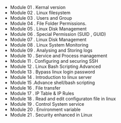 - Module 01 . Kernal version
- Module 02 . Linux filesystem
- Module 03 .  Users and Group
- Module 04 .  File Folder Permissions.
- Module 05 .  Linux Disk Management
- Module 06 .  Special Permission (SUID , GUID)
- Module 07 . Linux Disk Management
- Module 08 . Linux System Monitoring
- Module 09 . Analysing and Storing logs
- Module 10 . Service and Process management
- Module 11 . Configuring and securing SSH
- Module 12 .  Linux Bash Scripting Advanced
- Module 13 .   Bypass linux login password
- Module 14 .  Introduction to linux server
- Module 15 .Advance shell/bash scripting
- Module 16 . File transfer
- Module 17 . IP Table & IP Rules
- Module 18 .  Read and edit configuraton file in linux
- Module 19 .  Control System service
- Module 20 . Environment variable
- Module 21 . Security enhanced in Linux

